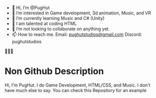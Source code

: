 - 👋 Hi, I’m @PugHut
- 👀 I’m interested in Game development, 3d animation, Music, and VR
- 🌱 I’m currently learning Music and C# (Unity)
- 🧠 I am talented at coding HTML
- 💞️ I’m not looking to collaborate on anything yet.
- 📫 How to reach me. Email: pughutstudios@gmail.com
Discord:
pughutstudios 

🤫🧏‍♂️

# Non Github Description
Hi, I'm PugHut. I do Game Development, HTML/CSS, and Music. I don't have much else to say.
You can check this Repository for an example
